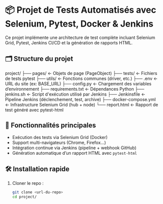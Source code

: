 # 📦 Projet de Tests Automatisés avec Selenium, Pytest, Docker & Jenkins

Ce projet implémente une architecture de test complète incluant Selenium Grid, Pytest, Jenkins CI/CD et la génération de rapports HTML.

## 🗂️ Structure du projet

project/
├── pages/ ← Objets de page (PageObject)
├── tests/ ← Fichiers de tests pytest
├── utils/ ← Fonctions communes (driver, etc.)
├── .env ← URL du site (ex: BASE_URL)
├── config.py ← Chargement des variables d’environnement
├── requirements.txt ← Dépendances Python
├── jenkins.sh ← Script d'exécution utilisé par Jenkins
├── Jenkinsfile ← Pipeline Jenkins (déclenchement, test, archive)
├── docker-compose.yml ← Infrastructure Selenium Grid (hub + node)
└── report.html ← Rapport de test généré avec pytest-html


## 🚀 Fonctionnalités principales

- Exécution des tests via Selenium Grid (Docker)
- Support multi-navigateurs (Chrome, Firefox…)
- Intégration continue via Jenkins (pipeline + webhook GitHub)
- Génération automatique d’un rapport HTML avec `pytest-html`

## 🛠️ Installation rapide

1. Cloner le repo :
   ```bash
   git clone <url-du-repo>
   cd project/
